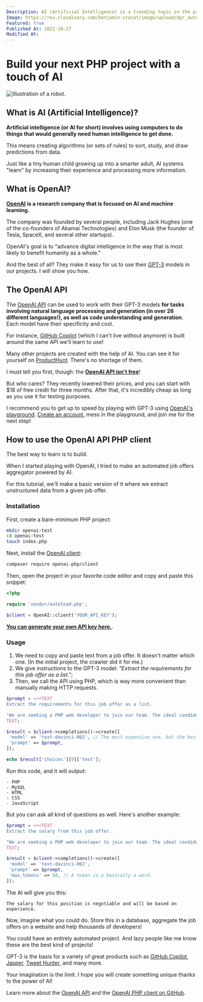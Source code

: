 ```yaml
---
Description: AI (Artificial Intelligence) is a trending topic in the programming space. It enables developers to do incredible things, and many startups build products around it.
Image: https://res.cloudinary.com/benjamin-crozat/image/upload/dpr_auto,f_auto,q_auto,w_auto/v1666886355/benjamincrozat.com/robot_qxeqid.png
Featured: true
Published At: 2022-10-27
Modified At:
---
```


# Build your next PHP project with a touch of AI

![Illustration of a robot.](https://res.cloudinary.com/benjamin-crozat/image/upload/dpr_auto,f_auto,q_auto,w_auto/v1666886355/benjamincrozat.com/robot_qxeqid.png)

## What is AI (Artificial Intelligence)?

**Artificial intelligence (or AI for short) involves using computers to do things that would generally need human intelligence to get done.**

This means creating algorithms (or sets of rules) to sort, study, and draw predictions from data.

Just like a tiny human child growing up into a smarter adult, AI systems "learn" by increasing their experience and processing more information.

## What is OpenAI?

**[OpenAI](https://openai.com) is a research company that is focused on AI and machine learning.**

The company was founded by several people, including Jack Hughes (one of the co-founders of Akamai Technologies) and Elon Musk (the founder of Tesla, SpaceX, and several other startups).

OpenAI's goal is to "advance digital intelligence in the way that is most likely to benefit humanity as a whole."

And the best of all? They make it easy for us to use their [GPT-3](https://fr.wikipedia.org/wiki/GPT-3) models in our projects. I will show you how.

## The OpenAI API

The [OpenAI API](https://openai.com/api/) can be used to work with their GPT-3 models **for tasks involving natural language processing and generation (in over 26 different languages!), as well as code understanding and generation**. Each model have their specificity and cost.

For instance, [GitHub Copilot](https://github.com/features/copilot) (which I can't live without anymore) is built around the same API we'll learn to use!

Many other projects are created with the help of AI. You can see it for yourself on [ProductHunt](https://www.producthunt.com/search/launches?q=ai). There's no shortage of them.

I must tell you first, though: the [**OpenAI API isn't free**](https://openai.com/api/pricing/)!

But who cares? They recently lowered their prices, and you can start with $18 of free credit for three months. After that, it's incredibly cheap as long as you use it for testing purposes.

I recommend you to get up to speed by playing with GPT-3 using [OpenAI's playground](https://beta.openai.com/playground). 
[Create an account](https://beta.openai.com/signup), mess in the playground, and join me for the next step!

## How to use the OpenAI API PHP client

The best way to learn is to build.

When I started playing with OpenAI, I tried to make an automated job offers aggregator powered by AI.

For this tutorial, we'll make a basic version of it where we extract unstructured data from a given job offer.

### Installation

First, create a bare-minimum PHP project:

```bash
mkdir openai-test
cd openai-test
touch index.php
```

Next, install the [OpenAI client](https://github.com/openai-php/client):

```bash
composer require openai-php/client
```

Then, open the project in your favorite code editor and copy and paste this snippet:

```php
<?php

require 'vendor/autoload.php';

$client = OpenAI::client('YOUR_API_KEY');
```

[**You can generate your own API key here.**](https://beta.openai.com/account/api-keys).

### Usage

1. We need to copy and paste text from a job offer. It doesn't matter which one. (In the initial project, the crawler did it for me.)
2. We give instructions to the GPT-3 model: *"Extract the requirements for this job offer as a list."*;
3. Then, we call the API using PHP, which is way more convenient than manually making HTTP requests.

```php
$prompt = <<<TEXT
Extract the requirements for this job offer as a list.

"We are seeking a PHP web developer to join our team. The ideal candidate will have experience with PHP, MySQL, HTML, CSS, and JavaScript. They will be responsible for developing and managing web applications and working with a team of developers to create high-quality and innovative software. The salary for this position is negotiable and will be based on experience."
TEXT;

$result = $client->completions()->create([
 'model' => 'text-davinci-002', // The most expensive one, but the best.
 'prompt' => $prompt,
]);

echo $result['choices'][0]['text'];
```

Run this code, and it will output:

```
- PHP
- MySQL
- HTML
- CSS
- JavaScript
```

But you can ask all kind of questions as well. Here's another example:

```php
$prompt = <<<TEXT
Extract the salary from this job offer.

"We are seeking a PHP web developer to join our team. The ideal candidate will have experience with PHP, MySQL, HTML, CSS, and JavaScript. They will be responsible for developing and managing web applications and working with a team of developers to create high-quality and innovative software. The salary for this position is negotiable and will be based on experience."
TEXT;

$result = $client->completions()->create([
 'model' => 'text-davinci-002',
 'prompt' => $prompt,
 'max_tokens' => 50, // A token is a basically a word.
]);
```

The AI will give you this:

```
The salary for this position is negotiable and will be based on experience.
```

Now, imagine what you could do. Store this in a database, aggregate the job offers on a website and help thousands of developers!

You could have an entirely automated project. And lazy people like me know these are the best kind of projects!

GPT-3 is the basis for a variety of great products such as [GitHub Copilot](https://github.com/features/copilot), [Jasper](https://www.jasper.ai), [Tweet Hunter](https://tweethunter.io), and many more.

Your imagination is the limit. I hope you will create something unique thanks to the power of AI!

Learn more about the [OpenAI API](https://beta.openai.com/docs/introduction) and the [OpenAI PHP client on GitHub](https://github.com/openai-php/client).
